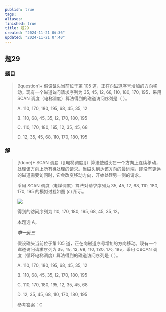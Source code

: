 ```yaml
---
publish: true
tags: 
aliases: 
finished: true
title: 题29
created: "2024-11-21 06:36"
updated: "2024-11-21 07:40"
---
```

## 题29
### 题目
> [!question]+
> 假设磁头当前位于第 105 道，正在向磁道序号增加的方向移动。现有一个磁道访问请求序列为 35, 45, 12, 68, 110, 180, 170, 195，采用 SCAN 调度（电梯调度）算法得到的磁道访问序列是（ ）。
> 
> A. 110, 170, 180, 195, 68, 45, 35, 12
> 
> B. 110, 68, 45, 35, 12, 170, 180, 195
> 
> C. 110, 170, 180, 195, 12, 35, 45, 68
> 
> D. 12, 35, 45, 68, 110, 170, 180, 195
### 解
> [!done]+
> SCAN 调度（[[电梯调度]]）算法使磁头在一个方向上连续移动，处理该方向上所有待处理的请求。当磁头到达该方向的最远端，即没有更远的磁道需要访问时，它会改变移动方向，开始处理另一侧的请求。
> 
> 采用 SCAN 调度（电梯调度）算法对请求序列为 35, 45, 12, 68, 110, 180, 170, 195 的模拟过程如图 (c) 所示。
> 
> ![](https://pic3.zhimg.com/v2-d1e3a31fd0ea6e74a9a4954453210b32_r.jpg)
> 
> 得到的访问序列为 110, 170, 180, 195, 68, 45, 35, 12。
> 
> 本题选 A。
> 
> **_举一反三_**
> 
> 假设磁头当前位于第 105 道，正在向磁道序号增加的方向移动。现有一个磁道访问请求序列为 35, 45, 12, 68, 110, 180, 170, 195，采用 CSCAN 调度（循环电梯调度）算法得到的磁道访问序列是（ ）。
> 
> A. 110, 170, 180, 195, 68, 45, 35, 12
> 
> B. 110, 68, 45, 35, 12, 170, 180, 195
> 
> C. 110, 170, 180, 195, 12, 35, 45, 68
> 
> D. 12, 35, 45, 68, 110, 170, 180, 195
> 
> 参考答案：C